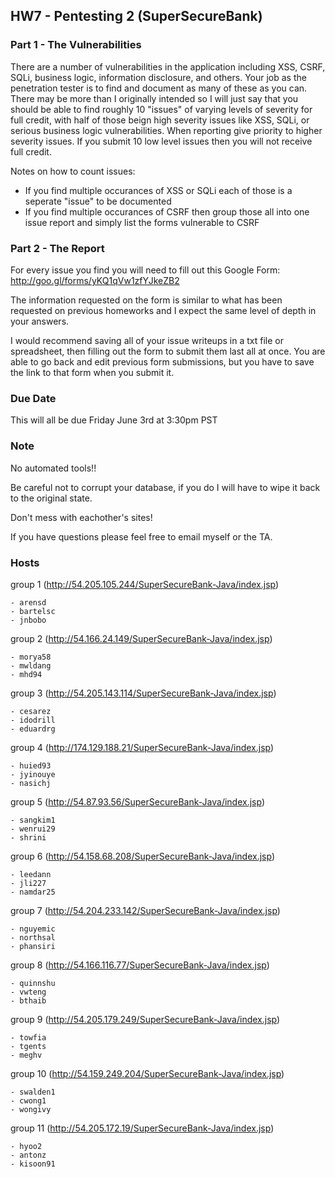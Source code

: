 ## HW7 - Pentesting 2 (SuperSecureBank)

### Part 1 - The Vulnerabilities
There are a number of vulnerabilities in the application including XSS, CSRF, SQLi, business logic, information disclosure, and others. Your job as the penetration tester is to find and document as many of these as you can. There may be more than I originally intended so I will just say that you should be able to find roughly 10 "issues" of varying levels of severity for full credit, with half of those beign high severity issues like XSS, SQLi, or serious business logic vulnerabilities. When reporting give priority to higher severity issues. If you submit 10 low level issues then you will not receive full credit.

Notes on how to count issues: 

- If you find multiple occurances of XSS or SQLi each of those is a seperate "issue" to be documented
- If you find multiple occurances of CSRF then group those all into one issue report and simply list the forms vulnerable to CSRF

### Part 2 - The Report
For every issue you find you will need to fill out this Google Form: http://goo.gl/forms/yKQ1qVw1zfYJkeZB2

The information requested on the form is similar to what has been requested on previous homeworks and I expect the same level of depth in your answers.

I would recommend saving all of your issue writeups in a txt file or spreadsheet, then filling out the form to submit them last all at once. You are able to go back and edit previous form submissions, but you have to save the link to that form when you submit it.

### Due Date
This will all be due Friday June 3rd at 3:30pm PST

### Note
No automated tools!!

Be careful not to corrupt your database, if you do I will have to wipe it back to the original state.

Don't mess with eachother's sites!

If you have questions please feel free to email myself or the TA.


### Hosts

group 1 (http://54.205.105.244/SuperSecureBank-Java/index.jsp)

	- arensd
	- bartelsc
	- jnbobo

group 2 (http://54.166.24.149/SuperSecureBank-Java/index.jsp)

	- morya58
	- mwldang
	- mhd94

group 3 (http://54.205.143.114/SuperSecureBank-Java/index.jsp)

	- cesarez
	- idodrill
	- eduardrg

group 4 (http://174.129.188.21/SuperSecureBank-Java/index.jsp)

	- huied93
	- jyinouye
	- nasichj

group 5 (http://54.87.93.56/SuperSecureBank-Java/index.jsp)

	- sangkim1
	- wenrui29
	- shrini

group 6 (http://54.158.68.208/SuperSecureBank-Java/index.jsp)

	- leedann
	- jli227
	- namdar25

group 7 (http://54.204.233.142/SuperSecureBank-Java/index.jsp)

	- nguyemic
	- northsal
	- phansiri

group 8 (http://54.166.116.77/SuperSecureBank-Java/index.jsp)

	- quinnshu
	- vwteng
	- bthaib

group 9 (http://54.205.179.249/SuperSecureBank-Java/index.jsp)

	- towfia
	- tgents
	- meghv

group 10 (http://54.159.249.204/SuperSecureBank-Java/index.jsp)

	- swalden1
	- cwong1
	- wongivy

group 11 (http://54.205.172.19/SuperSecureBank-Java/index.jsp)

	- hyoo2
	- antonz
	- kisoon91